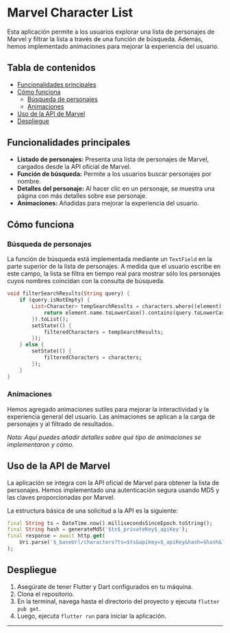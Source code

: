 # Marvel Character List

Esta aplicación permite a los usuarios explorar una lista de personajes de Marvel y filtrar la lista a través de una función de búsqueda. Además, hemos implementado animaciones para mejorar la experiencia del usuario.

## Tabla de contenidos

- [Funcionalidades principales](#funcionalidades-principales)
- [Cómo funciona](#cómo-funciona)
  - [Búsqueda de personajes](#búsqueda-de-personajes)
  - [Animaciones](#animaciones)
- [Uso de la API de Marvel](#uso-de-la-api-de-marvel)
- [Despliegue](#despliegue)

## Funcionalidades principales

- **Listado de personajes:** Presenta una lista de personajes de Marvel, cargados desde la API oficial de Marvel.
- **Función de búsqueda:** Permite a los usuarios buscar personajes por nombre.
- **Detalles del personaje:** Al hacer clic en un personaje, se muestra una página con más detalles sobre ese personaje.
- **Animaciones:** Añadidas para mejorar la experiencia del usuario.

## Cómo funciona

### Búsqueda de personajes

La función de búsqueda está implementada mediante un `TextField` en la parte superior de la lista de personajes. A medida que el usuario escribe en este campo, la lista se filtra en tiempo real para mostrar sólo los personajes cuyos nombres coincidan con la consulta de búsqueda.

```dart
void filterSearchResults(String query) {
    if (query.isNotEmpty) {
        List<Character> tempSearchResults = characters.where((element) {
            return element.name.toLowerCase().contains(query.toLowerCase());
        }).toList();
        setState(() {
            filteredCharacters = tempSearchResults;
        });
    } else {
        setState(() {
            filteredCharacters = characters;
        });
    }
}
```

### Animaciones

Hemos agregado animaciones sutiles para mejorar la interactividad y la experiencia general del usuario. Las animaciones se aplican a la carga de personajes y al filtrado de resultados.

*Nota: Aquí puedes añadir detalles sobre qué tipo de animaciones se implementaron y cómo.*

## Uso de la API de Marvel

La aplicación se integra con la API oficial de Marvel para obtener la lista de personajes. Hemos implementado una autenticación segura usando MD5 y las claves proporcionadas por Marvel.

La estructura básica de una solicitud a la API es la siguiente:

```dart
final String ts = DateTime.now().millisecondsSinceEpoch.toString();
final String hash = generateMd5('$ts$_privateKey$_apiKey');
final response = await http.get(
    Uri.parse('$_baseUrl/characters?ts=$ts&apikey=$_apiKey&hash=$hash&limit=100&offset=$offset'),
);
```

## Despliegue

1. Asegúrate de tener Flutter y Dart configurados en tu máquina.
2. Clona el repositorio.
3. En la terminal, navega hasta el directorio del proyecto y ejecuta `flutter pub get`.
4. Luego, ejecuta `flutter run` para iniciar la aplicación.

---

